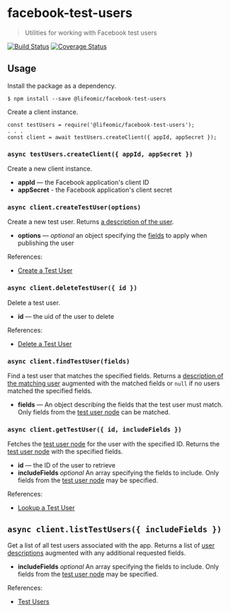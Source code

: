 facebook-test-users
===================

> Utilities for working with Facebook test users

[![Build Status](https://travis-ci.org/lifeomic/facebook-test-users.svg?branch=master)](https://travis-ci.org/lifeomic/facebook-test-users)
[![Coverage Status](https://coveralls.io/repos/github/lifeomic/facebook-test-users/badge.svg?branch=master)](https://coveralls.io/github/lifeomic/facebook-test-users?branch=master)

## Usage

Install the package as a dependency.

```
$ npm install --save @lifeomic/facebook-test-users
```

Create a client instance.

```
const testUsers = require('@lifeomic/facebook-test-users');
. . .
const client = await testUsers.createClient({ appId, appSecret });
```

### `async testUsers.createClient({ appId, appSecret })`

Create a new client instance.

 - **appId** — the Facebook application's client ID
 - **appSecret** - the Facebook application's client secret

### `async client.createTestUser(options)`

Create a new test user. Returns [a description of the user][publish-response].

 - **options** — _optional_ an object specifying the [fields][publish-fields] to
  apply when publishing the user

References:
 - [Create a Test User][publish-user]

### `async client.deleteTestUser({ id })`

Delete a test user.

 - **id** — the uid of the user to delete

References:
  - [Delete a Test User][delete-test-user]

### `async client.findTestUser(fields)`

Find a test user that matches the specified fields. Returns a
[description of the matching user][test-user-fields] augmented with the matched
fields or `null` if no users matched the specified fields.

 - **fields** — An object describing the fields that the test user must match.
   Only fields from the [test user node][test-user-node] can be matched.

### `async client.getTestUser({ id, includeFields })`

Fetches the [test user node][test-user-node] for the user with the specified ID.
Returns the [test user node][test-user-node] with the specified fields.

 - **id** — the ID of the user to retrieve
 - **includeFields** _optional_ An array specifying the fields to include. Only
   fields from the [test user node][test-user-node] may be specified.

References:
 - [Lookup a Test User][test-user-node]

## `async client.listTestUsers({ includeFields })`

Get a list of all test users associated with the app. Returns a list of
[user descriptions][test-user-fields] augmented with any additional requested
fields.

- **includeFields** _optional_ An array specifying the fields to include. Only
  fields from the [test user node][test-user-node] may be specified.

References:
 - [Test Users][test-users]

[delete-test-user]: https://developers.facebook.com/docs/graph-api/reference/v3.0/test-user#deleting "Delete a Test User"
[publish-fields]: https://developers.facebook.com/docs/graph-api/reference/v3.0/app/accounts/test-users#pubfields "Test User Publish Fields"
[publish-response]: https://developers.facebook.com/docs/graph-api/reference/v3.0/app/accounts/test-users#pubresponse "Publish User Response"
[publish-user]: https://developers.facebook.com/docs/graph-api/reference/v3.0/app/accounts/test-users#publish "Create a Test User"
[test-user-fields]: https://developers.facebook.com/docs/graph-api/reference/v3.0/app/accounts/test-users#readfields " Test User Fields"
[test-user-node]: https://developers.facebook.com/docs/graph-api/reference/v3.0/test-user#read "Test User Node"
[test-users]: https://developers.facebook.com/docs/graph-api/reference/v3.0/app/accounts/test-users "Test Users"
